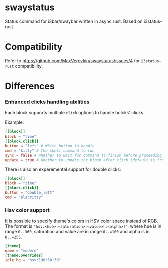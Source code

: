 # swaystatus

Status command for i3bar/swaybar written in async rust. Based on i3status-rust. 

# Compatibility

Refer to https://github.com/MaxVerevkin/swaystatus/issues/4 for `i3status-rust` compatibility.

# Differences

### Enhanced clicks handling abilities

Each block supports multiple `click` options to handle bolcks' clicks.

Example:

```toml
[[block]]
block = "time"
[[block.click]]
button = "left" # Which button to handle
cmd = "kitty" # The shell command to run
sync = false # Whether to wait for command to finish before proceeding (default is false)
update = true # Whether to update the block after click (default is true)
```

There is also an experemental support for double clicks:

```toml
[[block]]
block = "time"
[[block.click]]
button = "double_left"
cmd = "alacritty"
```

### Hsv color support

It is possible to specify theme's colors in HSV color space instead of RGB. The format is `"hsv:<hue>:<saturation>:<value>[:<alpha>]"`, where hue is in range `0..360`, saturation and value are in range `0..=100` and alpha is in `0..=255`.

```toml
[theme]
name = "modern"
[theme.overrides]
idle_bg = "hsv:190:60:30"
```

